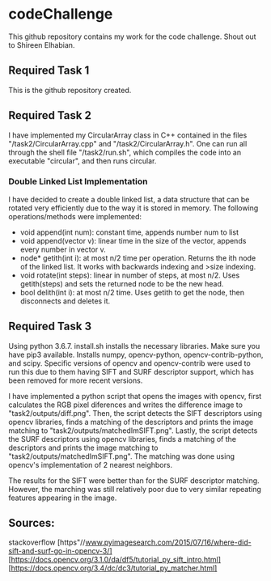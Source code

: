 # codeChallenge

This github repository contains my work for the code challenge. Shout out to Shireen Elhabian.

## Required Task 1

This is the github repository created.

## Required Task 2

I have implemented my CircularArray class in C++ contained in the files "/task2/CircularArray.cpp" and "/task2/CircularArray.h". One can run all through the shell file "/task2/run.sh", which compiles the code into an executable "circular", and then runs circular. 

### Double Linked List Implementation

I have decided to create a double linked list, a data structure that can be rotated very efficiently due to the way it is stored in memory. The following operations/methods were implemented:

* void append(int num): constant time, appends number num to list
* void append(vector <int> v): linear time in the size of the vector, appends every number in vector v.
* node* getith(int i): at most n/2 time per operation. Returns the ith node of the linked list. It works with backwards indexing and >size indexing.
* void rotate(int steps): linear in number of steps, at most n/2. Uses getith(steps) and sets the returned node to be the new head.
* bool delith(int i): at most n/2 time. Uses getith to get the node, then disconnects and deletes it.

## Required Task 3

Using python 3.6.7. install.sh installs the necessary libraries. Make sure you have pip3 available. Installs numpy, opencv-python, opencv-contrib-python, and scipy. Specific versions of opencv and opencv-contrib were used to run this due to them having SIFT and SURF descriptor support, which has been removed for more recent versions.

I have implemented a python script that opens the images with opencv, first calculates the RGB pixel diferences and writes the difference image to "task2/outputs/diff.png". Then, the script detects the SIFT descriptors using opencv libraries, finds a matching of the descriptors and prints the image matching to "task2/outputs/matchedImSIFT.png". Lastly, the script detects the SURF descriptors using opencv libraries, finds a matching of the descriptors and prints the image matching to "task2/outputs/matchedImSIFT.png". The matching was done using opencv's implementation of 2 nearest neighbors.

The results for the SIFT were better than for the SURF descriptor matching. However, the marching was still relatively poor due to very similar repeating features appearing in the image.

## Sources:
stackoverflow
[https"//www.pyimagesearch.com/2015/07/16/where-did-sift-and-surf-go-in-opencv-3/]
[https://docs.opencv.org/3.1.0/da/df5/tutorial_py_sift_intro.html]
[https://docs.opencv.org/3.4/dc/dc3/tutorial_py_matcher.html]


